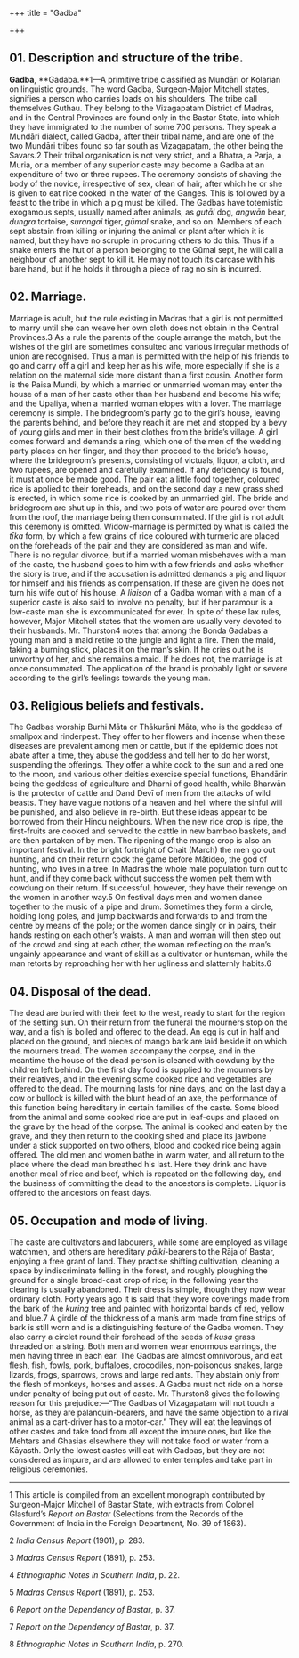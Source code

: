 +++
title = "Gadba"

+++

## 01. Description and structure of the tribe.

**Gadba**, **Gadaba.**1—A primitive tribe classified as Mundāri or Kolarian on linguistic grounds. The word Gadba, Surgeon-Major Mitchell states, signifies a person who carries loads on his shoulders. The tribe call themselves Guthau. They belong to the Vizagapatam District of Madras, and in the Central Provinces are found only in the Bastar State, into which they have immigrated to the number of some 700 persons. They speak a Mundāri dialect, called Gadba, after their tribal name, and are one of the two Mundāri tribes found so far south as Vizagapatam, the other being the Savars.2 Their tribal organisation is not very strict, and a Bhatra, a Parja, a Muria, or a member of any superior caste may become a Gadba at an expenditure of two or three rupees. The ceremony consists of shaving the body of the novice, irrespective of sex, clean of hair, after which he or she is given to eat rice cooked in the water of the Ganges. This is followed by a feast to the tribe in which a pig must be killed. The Gadbas have totemistic exogamous septs, usually named after animals, as *gutāl* dog, *angwān* bear, *dungra* tortoise, *surangai* tiger, *gūmal* snake, and so on. Members of each sept abstain from killing or injuring the animal or plant after which it is named, but they have no scruple in procuring others to do this. Thus if a snake enters the hut of a person belonging to the Gūmal sept, he will call a neighbour of another sept to kill it. He may not touch its carcase with his bare hand, but if he holds it through a piece of rag no sin is incurred.

## 02. Marriage.

Marriage is adult, but the rule existing in Madras that a girl is not permitted to marry until she can weave her own cloth does not obtain in the Central Provinces.3 As a rule the parents of the couple arrange the match, but the wishes of the girl are sometimes consulted and various irregular methods of union are recognised. Thus a man is permitted with the help of his friends to go and carry off a girl and keep her as his wife, more especially if she is a relation on the maternal side more distant than a first cousin. Another form is the Paisa Mundi, by which a married or unmarried woman may enter the house of a man of her caste other than her husband and become his wife; and the Upaliya, when a married woman elopes with a lover. The marriage ceremony is simple. The bridegroom’s party go to the girl’s house, leaving the parents behind, and before they reach it are met and stopped by a bevy of young girls and men in their best clothes from the bride’s village. A girl comes forward and demands a ring, which one of the men of the wedding party places on her finger, and they then proceed to the bride’s house, where the bridegroom’s presents, consisting of victuals, liquor, a cloth, and two rupees, are opened and carefully examined. If any deficiency is found, it must at once be made good. The pair eat a little food together, coloured rice is applied to their foreheads, and on the second day a new grass shed is erected, in which some rice is cooked by an unmarried girl. The bride and bridegroom are shut up in this, and two pots of water are poured over them from the roof, the marriage being then consummated. If the girl is not adult this ceremony is omitted. Widow-marriage is permitted by what is called the *tīka* form, by which a few grains of rice coloured with turmeric are placed on the foreheads of the pair and they are considered as man and wife. There is no regular divorce, but if a married woman misbehaves with a man of the caste, the husband goes to him with a few friends and asks whether the story is true, and if the accusation is admitted demands a pig and liquor for himself and his friends as compensation. If these are given he does not turn his wife out of his house. A *liaison* of a Gadba woman with a man of a superior caste is also said to involve no penalty, but if her paramour is a low-caste man she is excommunicated for ever. In spite of these lax rules, however, Major Mitchell states that the women are usually very devoted to their husbands. Mr. Thurston4 notes that among the Bonda Gadabas a young man and a maid retire to the jungle and light a fire. Then the maid, taking a burning stick, places it on the man’s skin. If he cries out he is unworthy of her, and she remains a maid. If he does not, the marriage is at once consummated. The application of the brand is probably light or severe according to the girl’s feelings towards the young man.

## 03. Religious beliefs and festivals.

The Gadbas worship Burhi Māta or Thākurāni Māta, who is the goddess of smallpox and rinderpest. They offer to her flowers and incense when these diseases are prevalent among men or cattle, but if the epidemic does not abate after a time, they abuse the goddess and tell her to do her worst, suspending the offerings. They offer a white cock to the sun and a red one to the moon, and various other deities exercise special functions, Bhandārin being the goddess of agriculture and Dharni of good health, while Bharwān is the protector of cattle and Dand Devī of men from the attacks of wild beasts. They have vague notions of a heaven and hell where the sinful will be punished, and also believe in re-birth. But these ideas appear to be borrowed from their Hindu neighbours. When the new rice crop is ripe, the first-fruits are cooked and served to the cattle in new bamboo baskets, and are then partaken of by men. The ripening of the mango crop is also an important festival. In the bright fortnight of Chait \(March\) the men go out hunting, and on their return cook the game before Mātideo, the god of hunting, who lives in a tree. In Madras the whole male population turn out to hunt, and if they come back without success the women pelt them with cowdung on their return. If successful, however, they have their revenge on the women in another way.5 On festival days men and women dance together to the music of a pipe and drum. Sometimes they form a circle, holding long poles, and jump backwards and forwards to and from the centre by means of the pole; or the women dance singly or in pairs, their hands resting on each other’s waists. A man and woman will then step out of the crowd and sing at each other, the woman reflecting on the man’s ungainly appearance and want of skill as a cultivator or huntsman, while the man retorts by reproaching her with her ugliness and slatternly habits.6

## 04. Disposal of the dead.

The dead are buried with their feet to the west, ready to start for the region of the setting sun. On their return from the funeral the mourners stop on the way, and a fish is boiled and offered to the dead. An egg is cut in half and placed on the ground, and pieces of mango bark are laid beside it on which the mourners tread. The women accompany the corpse, and in the meantime the house of the dead person is cleaned with cowdung by the children left behind. On the first day food is supplied to the mourners by their relatives, and in the evening some cooked rice and vegetables are offered to the dead. The mourning lasts for nine days, and on the last day a cow or bullock is killed with the blunt head of an axe, the performance of this function being hereditary in certain families of the caste. Some blood from the animal and some cooked rice are put in leaf-cups and placed on the grave by the head of the corpse. The animal is cooked and eaten by the grave, and they then return to the cooking shed and place its jawbone under a stick supported on two others, blood and cooked rice being again offered. The old men and women bathe in warm water, and all return to the place where the dead man breathed his last. Here they drink and have another meal of rice and beef, which is repeated on the following day, and the business of committing the dead to the ancestors is complete. Liquor is offered to the ancestors on feast days.

## 05. Occupation and mode of living.

The caste are cultivators and labourers, while some are employed as village watchmen, and others are hereditary *pālki*-bearers to the Rāja of Bastar, enjoying a free grant of land. They practise shifting cultivation, cleaning a space by indiscriminate felling in the forest, and roughly ploughing the ground for a single broad-cast crop of rice; in the following year the clearing is usually abandoned. Their dress is simple, though they now wear ordinary cloth. Forty years ago it is said that they wore coverings made from the bark of the *kuring* tree and painted with horizontal bands of red, yellow and blue.7 A girdle of the thickness of a man’s arm made from fine strips of bark is still worn and is a distinguishing feature of the Gadba women. They also carry a circlet round their forehead of the seeds of *kusa* grass threaded on a string. Both men and women wear enormous earrings, the men having three in each ear. The Gadbas are almost omnivorous, and eat flesh, fish, fowls, pork, buffaloes, crocodiles, non-poisonous snakes, large lizards, frogs, sparrows, crows and large red ants. They abstain only from the flesh of monkeys, horses and asses. A Gadba must not ride on a horse under penalty of being put out of caste. Mr. Thurston8 gives the following reason for this prejudice:—“The Gadbas of Vizagapatam will not touch a horse, as they are palanquin-bearers, and have the same objection to a rival animal as a cart-driver has to a motor-car.” They will eat the leavings of other castes and take food from all except the impure ones, but like the Mehtars and Ghasias elsewhere they will not take food or water from a Kāyasth. Only the lowest castes will eat with Gadbas, but they are not considered as impure, and are allowed to enter temples and take part in religious ceremonies.

___________________

1 This article is compiled from an excellent monograph contributed by Surgeon-Major Mitchell of Bastar State, with extracts from Colonel Glasfurd’s *Report on Bastar* \(Selections from the Records of the Government of India in the Foreign Department, No. 39 of 1863\).

2 *India Census Report* \(1901\), p. 283.

3 *Madras Census Report* \(1891\), p. 253.

4 *Ethnographic Notes in Southern India*, p. 22.

5 *Madras Census Report* \(1891\), p. 253.

6 *Report on the Dependency of Bastar*, p. 37.

7 *Report on the Dependency of Bastar*, p. 37.

8 *Ethnographic Notes in Southern India*, p. 270.

